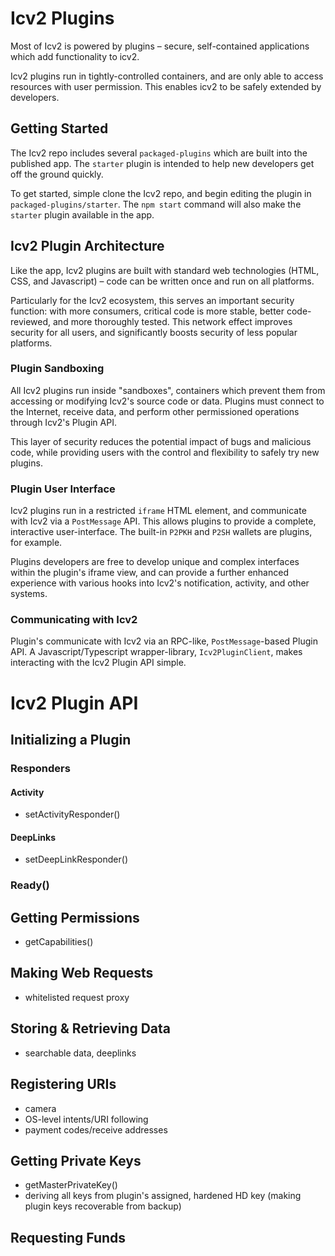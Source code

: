 # Icv2 Plugins

Most of Icv2 is powered by plugins – secure, self-contained applications which add functionality to icv2.

Icv2 plugins run in tightly-controlled containers, and are only able to access resources with user permission. This enables icv2 to be safely extended by developers.

## Getting Started

The Icv2 repo includes several `packaged-plugins` which are built into the published app. The `starter` plugin is intended to help new developers get off the ground quickly.

To get started, simple clone the Icv2 repo, and begin editing the plugin in `packaged-plugins/starter`. The `npm start` command will also make the `starter` plugin available in the app.

## Icv2 Plugin Architecture

Like the app, Icv2 plugins are built with standard web technologies (HTML, CSS, and Javascript) – code can be written once and run on all platforms.

Particularly for the Icv2 ecosystem, this serves an important security function: with more consumers, critical code is more stable, better code-reviewed, and more thoroughly tested. This network effect improves security for all users, and significantly boosts security of less popular platforms.

### Plugin Sandboxing

All Icv2 plugins run inside "sandboxes", containers which prevent them from accessing or modifying Icv2's source code or data. Plugins must connect to the Internet, receive data, and perform other permissioned operations through Icv2's Plugin API.

This layer of security reduces the potential impact of bugs and malicious code, while providing users with the control and flexibility to safely try new plugins.

### Plugin User Interface

Icv2 plugins run in a restricted `iframe` HTML element, and communicate with Icv2 via a `PostMessage` API. This allows plugins to provide a complete, interactive user-interface. The built-in `P2PKH` and `P2SH` wallets are plugins, for example.

Plugins developers are free to develop unique and complex interfaces within the plugin's iframe view, and can provide a further enhanced experience with various hooks into Icv2's notification, activity, and other systems.

### Communicating with Icv2

Plugin's communicate with Icv2 via an RPC-like, `PostMessage`-based Plugin API. A Javascript/Typescript wrapper-library, `Icv2PluginClient`, makes interacting with the Icv2 Plugin API simple.

# Icv2 Plugin API

## Initializing a Plugin

### Responders

#### Activity

- setActivityResponder()

#### DeepLinks

- setDeepLinkResponder()

### Ready()

## Getting Permissions

- getCapabilities()

## Making Web Requests

- whitelisted request proxy

## Storing &amp; Retrieving Data

- searchable data, deeplinks

## Registering URIs

- camera
- OS-level intents/URI following
- payment codes/receive addresses

## Getting Private Keys

- getMasterPrivateKey()
- deriving all keys from plugin's assigned, hardened HD key (making plugin keys recoverable from backup)

## Requesting Funds
